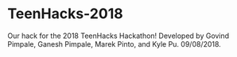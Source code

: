 # TeenHacks-2018
Our hack for the 2018 TeenHacks Hackathon! Developed by Govind Pimpale, Ganesh Pimpale, Marek Pinto, and Kyle Pu. 09/08/2018.
